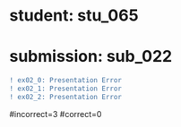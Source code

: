 # student: stu_065
# submission: sub_022

```diff
! ex02_0: Presentation Error
! ex02_1: Presentation Error
! ex02_2: Presentation Error
```
#incorrect=3
#correct=0
